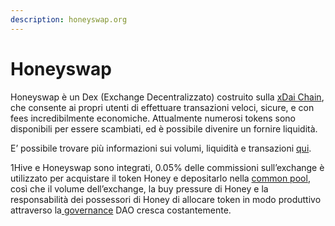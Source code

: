 ```yaml
---
description: honeyswap.org
---
```


# Honeyswap

Honeyswap è un Dex \(Exchange Decentralizzato\) costruito sulla [xDai Chain](https://www.xdaichain.com/), che consente ai propri utenti di effettuare transazioni veloci, sicure, e con fees incredibilmente economiche. Attualmente numerosi tokens sono disponibili per essere scambiati, ed è possibile divenire un fornire liquidità. 

E’ possibile trovare più informazioni sui volumi, liquidità e transazioni [ qui](https://info.honeyswap.org/).

 1Hive e Honeyswap sono integrati, 0.05% delle commissioni sull’exchange è utilizzato per acquistare il token Honey e depositarlo nella [common pool](https://1hive.gitbook.io/1hive/projects/honey#economic-overview), così che il volume dell’exchange, la buy pressure di Honey e la responsabilità dei possessori di Honey di allocare token in modo produttivo attraverso la[ governance](https://1hive.gitbook.io/1hive/projects/honey/participation) DAO cresca costantemente.

